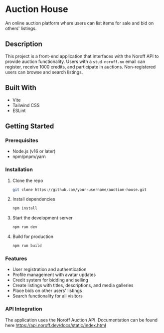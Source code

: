# Auction House

An online auction platform where users can list items for sale and bid on others' listings.

## Description

This project is a front-end application that interfaces with the Noroff API to provide auction functionality. Users with a `stud.noroff.no` email can register, receive 1000 credits, and participate in auctions. Non-registered users can browse and search listings.

## Built With

- Vite
- Tailwind CSS
- ESLint

## Getting Started

### Prerequisites

- Node.js (v16 or later)
- npm/pnpm/yarn

### Installation

1. Clone the repo
   ```bash
   git clone https://github.com/your-username/auction-house.git

2. Install dependencies
   ```bash
   npm install

3. Start the development server
   ```bash
   npm run dev

4. Build for production 
   ```bash
   npm run build

### Features
- User registration and authentication
- Profile management with avatar updates
- Credit system for bidding and selling
- Create listings with titles, descriptions, and media galleries
- Place bids on other users' listings
- Search functionality for all visitors

### API Integration
The application uses the Noroff Auction API. Documentation can be found here https://api.noroff.dev/docs/static/index.html

